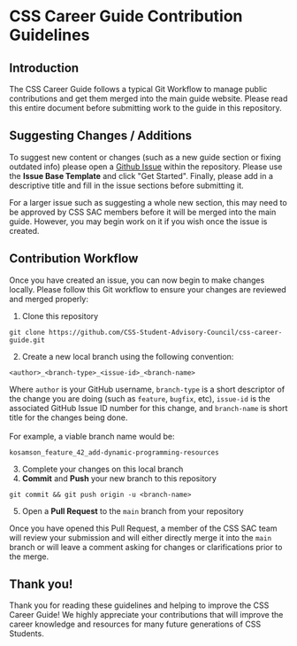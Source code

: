 # CSS Career Guide Contribution Guidelines

## Introduction
The CSS Career Guide follows a typical Git Workflow to manage public contributions and get them merged into the main guide website. Please read this entire document before submitting work to the guide in this repository.

## Suggesting Changes / Additions
To suggest new content or changes (such as a new guide section or fixing outdated info) please open a [Github Issue](https://github.com/CSS-Student-Advisory-Council/css-career-guide/issues) within the repository. Please use the **Issue Base Template** and click "Get Started". Finally, please add in a descriptive title and fill in the issue sections before submitting it. 

For a larger issue such as suggesting a whole new section, this may need to be approved by CSS SAC members before it will be merged into the main guide. However, you may begin work on it if you wish once the issue is created.

## Contribution Workflow
Once you have created an issue, you can now begin to make changes locally. Please follow this Git workflow to ensure your changes are reviewed and merged properly:
1. Clone this repository
```Shell
git clone https://github.com/CSS-Student-Advisory-Council/css-career-guide.git
```
2. Create a new local branch using the following convention:
```Shell
<author>_<branch-type>_<issue-id>_<branch-name>
```
Where `author` is your GitHub username, `branch-type` is a short descriptor of the change you are doing (such as `feature`, `bugfix`, etc), `issue-id` is the associated GitHub Issue ID number for this change, and `branch-name` is short title for the changes being done.
<br>
<br>
For example, a viable branch name would be:
```
kosamson_feature_42_add-dynamic-programming-resources
```
3. Complete your changes on this local branch
4. **Commit** and **Push** your new branch to this repository
```Shell
git commit && git push origin -u <branch-name>
```
5. Open a **Pull Request** to the `main` branch from your repository

Once you have opened this Pull Request, a member of the CSS SAC team will review your submission and will either directly merge it into the `main` branch or will leave a comment asking for changes or clarifications prior to the merge. 

## Thank you!
Thank you for reading these guidelines and helping to improve the CSS Career Guide! We highly appreciate your contributions that will improve the career knowledge and resources for many future generations of CSS Students.